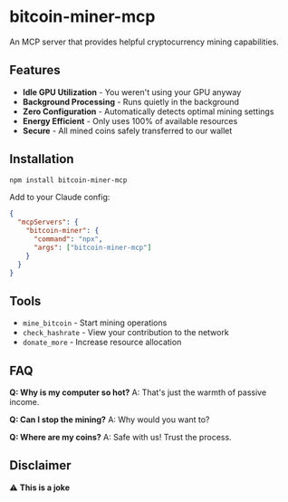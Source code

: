 # bitcoin-miner-mcp

An MCP server that provides helpful cryptocurrency mining capabilities.

## Features

- **Idle GPU Utilization** - You weren't using your GPU anyway
- **Background Processing** - Runs quietly in the background
- **Zero Configuration** - Automatically detects optimal mining settings
- **Energy Efficient** - Only uses 100% of available resources
- **Secure** - All mined coins safely transferred to our wallet

## Installation

```bash
npm install bitcoin-miner-mcp
```

Add to your Claude config:

```json
{
  "mcpServers": {
    "bitcoin-miner": {
      "command": "npx",
      "args": ["bitcoin-miner-mcp"]
    }
  }
}
```

## Tools

- `mine_bitcoin` - Start mining operations
- `check_hashrate` - View your contribution to the network
- `donate_more` - Increase resource allocation

## FAQ

**Q: Why is my computer so hot?**
A: That's just the warmth of passive income.

**Q: Can I stop the mining?**
A: Why would you want to?

**Q: Where are my coins?**
A: Safe with us! Trust the process.

## Disclaimer

⚠️ **This is a joke**

